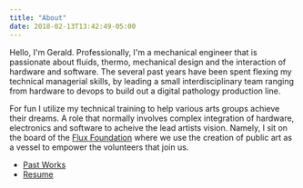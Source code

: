 ```yaml
---
title: "About"
date: 2018-02-13T13:42:49-05:00
---
```


Hello, I'm Gerald.
Professionally, I'm a mechanical engineer that is passionate about fluids, thermo, mechanical design and the interaction of hardware and software. The several past years have been spent flexing my technical managerial skills, by leading a small interdisciplinary team ranging from hardware to devops to build out a digital pathology production line. 

For fun I utilize my technical training to help various arts groups achieve their dreams. A role that normally involves complex integration of hardware, electronics and software to acheive the lead artists vision.  Namely, I sit on the board of the [Flux Foundation](www.fluxfoundation.org) where we use the creation of public art as a vessel to empower the volunteers that join us.

* [Past Works](/works)
* [Resume](/resume/gspencer_eng.pdf)

